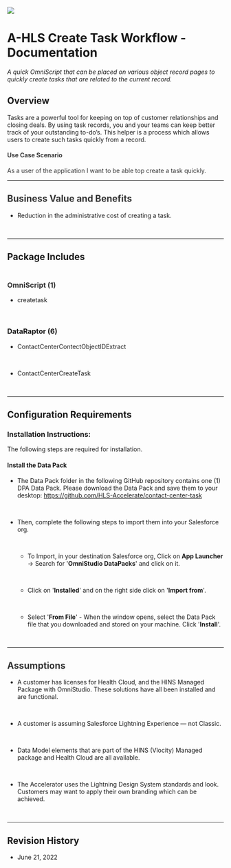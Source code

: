 ![](images/ahlsbanner.png)
<h1 id='temp:C:abeefff3d3fa26f4e008d358ec9e'>A-HLS Create Task Workflow - Documentation </h1>

<i>A quick OmniScript that can be placed on various object record pages to quickly create tasks that are related to the current record. </i><br/>

<h2 id='temp:C:abec5f1daa027474fcc989543a65'>Overview</h2>

Tasks are a powerful tool for keeping on top of customer relationships and closing deals. By using task records, you and your teams can keep better track of your outstanding to-do’s. This helper is a process which allows users to create such tasks quickly from a record. <br/>

<h4 id='temp:C:abe88aaffa3eefb4aafb9afdc12a'><span style="color:#333333" textcolor="#333333">Use Case Scenario</span></h4>

<span style="color:#333333" textcolor="#333333">As a user of the application I want to be able top create a task quickly. </span><br/>

<hr style='width:100%'><h2 id='temp:C:abe51377823cac24410b06fff56c'><span style="color:#333333" textcolor="#333333">Business Value and Benefits</span></h2>

<div class="" data-section-style='5' style=""><ul id='temp:C:abe81f2904d4b5e41728eff1a9d5'><li id='temp:C:abe26b92b3a5483445ebc51f40c1' class='' value='1'>Reduction in the administrative cost of creating a task. 

<br/></li></ul></div><hr style='width:100%'><h2 id='temp:C:abe41cdbc436f2043559c26bb96d'>Package Includes</h2>

<h3 id='temp:C:abedbab36947452416198d55ca1a'><br><b><span style="color:#333333" textcolor="#333333">OmniScript (1)</span></b></h3>

<div class="" data-section-style='5' style=""><ul id='temp:C:abe00bfff535d6a4c87aea28a119'><li id='temp:C:abe5ae79e245c4c4435b6f6561c0' class='' value='1'><span style="color:#181818" textcolor="#181818">createtask</span>

<br/></li></ul></div><h3 id='temp:C:abee66c9789a31a4da59044e11a0'><b>DataRaptor (6)</b></h3>

<div class="" data-section-style='5' style=""><ul id='temp:C:abede2d1eae4352447390b1dc59d'><li id='temp:C:abe7282a600d50e4040a367c45a7' class='' value='1'>ContactCenterContectObjectIDExtract

<br/></li><li id='temp:C:abe97cf6ce4384b4ee0922b43f00' class=''>ContactCenterCreateTask

<br/></li></ul></div><hr style='width:100%'><h2 id='temp:C:abe4d8eebf7eb8d4bf885f6af9eb'>Configuration Requirements</h2>

<h3 id='temp:C:abe02c3c1323ce3474ea66b32a62'>Installation Instructions:</h3>

The following steps are required for installation.<br/>

<h4 id='temp:C:abee73e3008f2ee45fc92e44e0a2'>Install the Data Pack</h4>

<div data-section-style='6' class="" style=""><ul id='temp:C:abe5a574921db3f4445a9e29980c'><li id='temp:C:abe94fa4df6823f47c281906cc79' class='' value='1'>The Data Pack folder in the following GitHub repository contains one (1) DPA Data Pack. Please download the Data Pack and save them to your desktop: <a href="https://github.com/HLS-Accelerate/contact-center-task">https://github.com/HLS-Accelerate/contact-center-task</a>

<br/></li><li id='temp:C:abebe8195cc9173479fb2cb4fce6' class='parent'>Then, complete the following steps to import them into your Salesforce org.

<br/></li><ul><li id='temp:C:abebc7d97ed0d3e4aae94b59848e' class=''>To Import, in your destination Salesforce org, Click on <b>App Launcher</b> → Search for '<b>OmniStudio DataPacks</b>' and click on it.

<br/></li><li id='temp:C:abea447b552092441d9802989939' class=''>Click on '<b>Installed</b>' and on the right side click on '<b>Import from</b>'.

<br/></li><li id='temp:C:abe8b7aa9eea1204400b9ab743bc' class=''>Select '<b>From File</b>' - When the window opens, select the Data Pack file that you downloaded and stored on your machine. Click '<b>Install</b>'.

<br/></li></ul></ul></div><hr style='width:100%'><h2 id='temp:C:abed382d2cdc25648d68ec8ee399'><span style="color:#333333" textcolor="#333333">Assumptions</span></h2>

<div class="" data-section-style='5' style=""><ul id='temp:C:abe480ed4b5af89461a98b7ab2ae'><li id='temp:C:abe2b558f00f0004cf381c61db9b' class='' value='1'>A customer has licenses for Health Cloud, and the HINS Managed Package with OmniStudio. These solutions have all been installed and are functional.

<br/></li><li id='temp:C:abe73f6e6333d3f4ce8adea24bec' class=''>A customer is assuming Salesforce Lightning Experience — not Classic.

<br/></li><li id='temp:C:abea852c6777ec64e42a4f07a0be' class=''>Data Model elements that are part of the HINS (Vlocity) Managed package and Health Cloud are all available.

<br/></li><li id='temp:C:abe78b81d21ee414dab84e82ffe0' class=''>The Accelerator uses the Lightning Design System standards and look. Customers may want to apply their own branding which can be achieved. 

<br/></li></ul></div><hr style='width:100%'><h2 id='temp:C:abe689fd8b2c96a4f23944ffea5a'>Revision History</h2>

<div class="" data-section-style='5' style=""><ul id='temp:C:abede75ed6f2a7f44e795144e878'><li id='temp:C:abe4f94811fb4fe410f9de9cd09f' class='' value='1'>June 21, 2022
